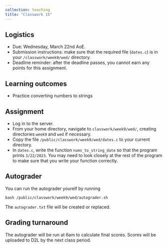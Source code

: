 ```yaml
---
collection: teaching
title: "Classwork 15"
---
```


## Logistics
* Due: Wednesday, March 22nd AoE.
* Submission instructions: make sure that the required file (`dates.c`) is in your
	`/classwork/week9/wed/` directory.
* Deadline reminder: after the deadline passes, you cannot earn any points for
	this assignment.

## Learning outcomes
* Practice converting numbers to strings

## Assignment

* Log in to the server.
* From your home directory, navigate to `classwork/week9/wed/`, creating directories `week9`
and `wed` if necessary.
* Copy the file `/public/classwork/week9/wed/dates.c` to your current directory.
* In `dates.c`, write the function `nums_to_string_date` so that the program
	prints `3/22/2023`. You may need to look closely at the rest of the program
	to make sure that you write your function correctly.


## Autograder

You can run the autograder yourelf by running
```
bash /public/classwork/week9/wed/autograder.sh
```
The `autograder.txt` file will be created or
replaced.

## Grading turnaround

The autograder will be run at 6am to calculate final scores. Scores will be
uploaded to D2L by the next class period.
